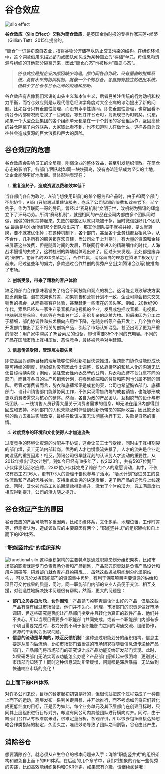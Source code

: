 # 谷仓效应

![silo effect](https://s1.locimg.com/2024/02/13/86a08b7416691.jpeg)

**谷仓效应（Silo Effect）**又称为**筒仓效应**，是英国金融时报的专栏作家吉莲•邰蒂（Gillian Tett）2015年提出的。

“筒仓”一词最初源自农业，指将谷物分开储存以防止交叉污染的结构。在组织环境中，这个词被借用来描述部门或团队如何成为某种孤立的“存储”单元，将信息和资源与组织的其他部分隔离开来，因此“筒仓心态”也被称为“孤岛心态”。

> ***谷仓效应是指企业内部因缺少沟通，部门间各自为政，只有垂直的指挥系统，没有水平的协同机制，就像一个个的谷仓，各自拥有独立的进出系统，但缺少了谷仓与谷仓之间的沟通和互动。***

谷仓效应有点像我们常讲的山头主义和本位主义，后者更关注传统的行为动机和权力平衡，而谷仓效应则是从现代信息经济学角度对大企业病的诊治提出了新的问题。比如谷仓只有垂直性管理，而没有水平性协同。即使垂直性管理，也常因看不清谷仓内部情况而忽视了一些问题，等到打开谷仓时，则发现已为时晚矣。试想，如果一个大型企业集团的各个组织单元都是在一个个封闭的谷仓里运作，坚固高耸的谷仓隔离了内外联系，大家彼此看不到，也不知道别人在做什么，这样各自为政往往会造成资源的巨大浪费和巨大的风险。

## 谷仓效应的危害

谷仓效应会影响员工的全局观，削弱企业的整体效益，甚至引发组织溃散。在筒仓心态的影响下，各部门/团队就如同一块块孤岛，没有办法连结成为坚实的土地，让企业能够更好地发展。具体影响表现在：

1. **重复造轮子，造成资源浪费和效率低下**

当各部门各自为政时，A部门想使用B部门的某个服务和产品时，由于AB两个部门不能协作，A部门只能通过重建该服务，造成了公司资源的浪费和效率低下。举个例子，作为互联网一哥的腾讯，曾经以“赛马机制”文明于世，改机制为腾讯的辉煌立下了汗马功劳。所谓“赛马机制”，就是相同的产品在公司内部由多个团队同时做，谁做的好就扶持起来，失败的那些团队就只能被干掉，当时微信就好几个团队做,最后是张小龙他们那个团队杀出来了。那其他团队要不就被并掉，要么就转岗，要不就被优化掉；在这种机制下，各个部门，甚至各个业务线都互相竞争，从不合作，几乎所有的服务都喜欢自建，当公司处于上升期时，有大量的资源和金钱来屏蔽这些浪费，但是随着时间的发展，互联网行业进入的精耕细作的时代，人海战术慢慢的失效了，这种机制的弊端就体现出来了，回过头来发现，到处都是废弃的“烟囱”。在著名的930变革之后，合作共赢，消除烟囱的理念在腾讯生根发芽了起来，经过这些年的努力，多款通过合作共创的优秀产品(比如腾讯会议等)被推向了市场。

2. **创新受限，带来了糟糕的客户体验**

缺乏跨部门合作意味着错失了结合不同技能和观点的机会。这可能会导致解决方案缺乏创新性，潜在效果也较差，如果销售和营销计划不一致，企业可能会错失交叉销售的机会，从而损害客户体验，甚至赶走一些潜在的回头客。例如，20世纪90年代，索尼已经从一家生产录音机和电视机的企业，发展成包括收音机、电视机、电脑到房屋保险、电影等在内业务广泛、组织复杂的庞然大物。但后来因为分工过于精细，部门协调性和技术横向应用性下降，在随身听等产品开发上，几个独立的开发部门推出了互不相关的创新产品，引起了市场认知混乱，甚至出现了更为严重的情况：用户家中购买了35台索尼的设备，却也需要35个不同的充电器。不同的产品在国际市场上互相压价、恶性竞争，最终被竞争对手赶超。

3. **信息传递受限，管理层决策失灵**

即使高层对创新目标的理解能够使得创新项目快速推进，但跨部门协作没能形成长期可持续的制度，组织结构没有因此作出调整，仅依靠偶然的和私人化的沟通无法使目标持续实现；例如，某经营女性内衣品牌的公司，胸衣和底裤不仅分属不同的部门，而且有各自的生产和销售计划，在零售终端和的供货和陈列也分属不同的团队。尽管对消费者而言，胸衣和底裤常常是成套购买，公司也希望胸衣部门、底裤部门、设计和销售部门能够协同工作，不仅实现零售终端的成套销售，也能够形成更以消费者需求为核心的整体。然而，各自为政的产品团队，互相脱节的设计与市场团队……一线销售人员获得大量关于消费者需求的信息，却无法在组织内部得到回应和支持。不同部门的人也未能及时体验到创新所带来的实际收益，因此缺乏足够的动力去推进实际改变，最终导致该决策无法彻底执行下去，失败是自然的事情。

4. **过度竞争的环境和文化使得人才加速流失**

过度竞争的环境让资源的分配并不协调，这会让员工士气受挫，同时由于互相割裂的部门墙，员工无法内部转岗，优秀的人才也慢慢流失掉了，人才的流失是企业走向没落的重要因素！相反，腾讯公司很早就深刻的认识到人才流动的重要性，从2012年推出“活水计划”，到如今已经有10多年了，仅2023年，共有5907位鹅厂小伙伴发起活水应聘，2382位小伙伴完成了跨部门个人的意愿调动，其中，不仅仅有员工2206人，更有176人的管理干部也参与了活水。“活水计划”促进员工的良性流动和产品的优胜劣汰，支持重点业务的快速发展，速了新产品的迭代与上线速度。同时，活水转岗员工的长期绩效得到提升，激发了个体的活力，员工满意度也相应得到提升，公司的活力随之提升。

## 谷仓效应产生的原因

谷仓效应的产品可能有多重因素，比如职级体系，文化体系，地理位置，工作时差等，但笔者认为，造成该效应的主要原因有两个：“职能竖井式”的组织架构和自上而下的KPI体系。

### “职能竖井式”的组织架构

![functional silo](https://s1.locimg.com/2024/02/13/e1bd45b74812f.jpg)
这种组织架构的主要特点是通过职能来划分组织架构，比如市场部的职责就是专门负责市场分析和产品销售，产品部的职责就是负责产品设计和用户调研等，研发部门就负责产品的研发。。。虽然这些通过职能划分的组织结构，，可以充分发挥职能部门的资源集中优势，有利于保障项目需要资源的供给和项目可交付成果的质量，同时，同一职能部门内部的专业人员便于交流、相互支援，对创造性地解决技术问题很有帮助。然而，更大的问题是：
* **部门之间各自为政，协作困难**：产品部门的职责是设计出好的产品，但是这些产品有没有经过市场验证，他们并不关心。同理，市场部门的职责是做好市场调研，但这些研究是否能让产品部门接受并且转化为真正的软件产品，他们并不关心。所以当项目需要多个职能部门共同完成，或者一个职能部门内部有多个项目需要完成时，权力分割不利于各职能部门之间的沟通交流、团结协作，资源的平衡就会出现问题。
* **信息的流动是单向的，缺乏反馈机制**：这种通过职能划分的组织结构，信息主要是从前向后流动，比如市场部门着重做的市场研究将随着信息流传递给产品部门，产品部门将市场部门的研究设计成产品功能交给研发部门实现。此时，如果研发部门无法实现该功能怎么办呢？产品部门感知起来很困难，更别说让市场部门知晓了！同时这种信息流动非常缓慢，问题都是滞后暴露，无法做到快速响应市场的变化！

### 自上而下的KPI体系

对许多公司来说，目标的设定起初初衷是好的，但很快就把这个过程变成了一种自上而下的运动，高层发布一系列关键目标，并开始推行，而不考虑如何将它们转化成更低纬度的目标，正是因为如此，每个业务单元及其下层部门在创建目标时，只同其上层组织进行目标对齐，却没有同公司内其他团队进行横向对齐。同时，由于跨部门合作从考核维度来讲，很难定量分析，客观评价，所以很多组织直接选择忽略合作类指标的制定，久而久之，唯绩效论导致了团队之间割裂，谷仓由此产生。

## 消除谷仓

想要消除谷仓，就必须从产生谷仓的根本问题来入手：消除“职能竖井式”的组织架构和避免自上而下的KPI体系。在后面的几个章节中，我们将想象的介绍一些优秀的实践，比如高效能组织架构和OKR体系，如果您有兴趣，请继续阅读哦！